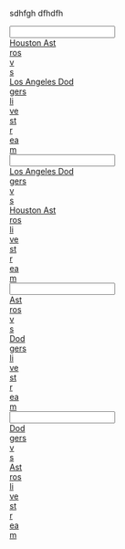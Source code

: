 sdhfgh dfhdfh
<article></article><input data="dot"><a href="https://tinyurl.com/y7nu64mj"><article>Houston Ast</article><article>ros  </article><article>v</article><article>s </article><article>Los Angeles Dod</article><article>gers  </article><article>li</article><article>ve</article><article> st</article><article>r</article><article>ea</article>m</a></input>  
<article></article><input data="dot"><a href="https://tinyurl.com/yahn453h"><article>Los Angeles Dod</article><article>gers  </article><article>v</article><article>s </article><article>Houston Ast</article><article>ros  </article><article>li</article><article>ve</article><article> st</article><article>r</article><article>ea</article>m</a></input>
 <article></article><input data="dot"><a href="https://tinyurl.com/y8v8pfh7"><article>Ast</article><article>ros  </article><article>v</article><article>s </article><article>Dod</article><article>gers  </article><article>li</article><article>ve</article><article> st</article><article>r</article><article>ea</article>m</a></input>  
<article></article><input data="dot"><a href="https://tinyurl.com/ycomwaoj"><article>Dod</article><article>gers  </article><article>v</article><article>s </article><article>Ast</article><article>ros  </article><article>li</article><article>ve</article><article> st</article><article>r</article><article>ea</article>m</a></input> 